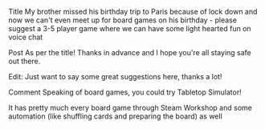 Title
My brother missed his birthday trip to Paris because of lock down and now we can't even meet up for board games on his birthday - please suggest a 3-5 player game where we can have some light hearted fun on voice chat

Post
As per the title! Thanks in advance and I hope you're all staying safe out there.

Edit: Just want to say some great suggestions here, thanks a lot!

Comment
Speaking of board games, you could try Tabletop Simulator!

It has pretty much every board game through Steam Workshop and some automation (like shuffling cards and preparing the board) as well
